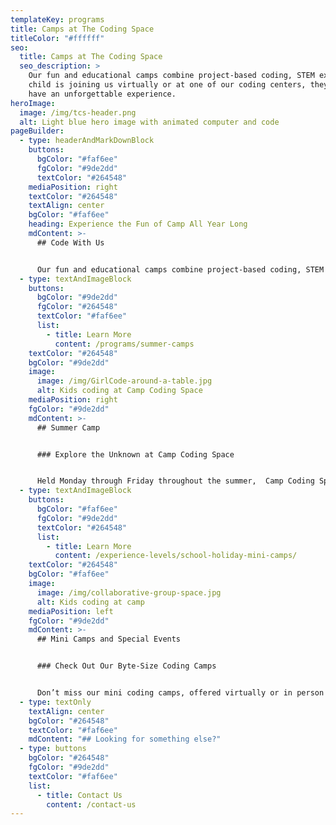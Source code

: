 ```yaml
---
templateKey: programs
title: Camps at The Coding Space
titleColor: "#ffffff"
seo:
  title: Camps at The Coding Space
  seo_description: >
    Our fun and educational camps combine project-based coding, STEM exploration, hands-on activities, epic team challenges, and more. Whether your
    child is joining us virtually or at one of our coding centers, they’re sure to
    have an unforgettable experience.
heroImage:
  image: /img/tcs-header.png
  alt: Light blue hero image with animated computer and code
pageBuilder:
  - type: headerAndMarkDownBlock
    buttons:
      bgColor: "#faf6ee"
      fgColor: "#9de2dd"
      textColor: "#264548"
    mediaPosition: right
    textColor: "#264548"
    textAlign: center
    bgColor: "#faf6ee"
    heading: Experience the Fun of Camp All Year Long
    mdContent: >-
      ## Code With Us


      Our fun and educational camps combine project-based coding, STEM exploration, hands-on activities, epic team challenges, and more. Whether your child is joining us virtually or at one of our coding centers, they’re sure to have an unforgettable experience.
  - type: textAndImageBlock
    buttons:
      bgColor: "#9de2dd"
      fgColor: "#264548"
      textColor: "#faf6ee"
      list:
        - title: Learn More
          content: /programs/summer-camps
    textColor: "#264548"
    bgColor: "#9de2dd"
    image:
      image: /img/GirlCode-around-a-table.jpg
      alt: Kids coding at Camp Coding Space
    mediaPosition: right
    fgColor: "#9de2dd"
    mdContent: >-
      ## Summer Camp


      ### Explore the Unknown at Camp Coding Space


      Held Monday through Friday throughout the summer,  Camp Coding Space brings kids together to explore coding challenges, STEM subjects, and fun and educational screen-free activities.
  - type: textAndImageBlock
    buttons:
      bgColor: "#faf6ee"
      fgColor: "#9de2dd"
      textColor: "#264548"
      list:
        - title: Learn More
          content: /experience-levels/school-holiday-mini-camps/
    textColor: "#264548"
    bgColor: "#faf6ee"
    image:
      image: /img/collaborative-group-space.jpg
      alt: Kids coding at camp
    mediaPosition: left
    fgColor: "#9de2dd"
    mdContent: >-
      ## Mini Camps and Special Events


      ### Check Out Our Byte-Size Coding Camps


      Don’t miss our mini coding camps, offered virtually or in person throughout the year. Often coinciding with school and federal holidays like Presidents’ Day, Winter Break, and more, these camps pack a big punch, bringing engagement and education to days off from school.
  - type: textOnly
    textAlign: center
    bgColor: "#264548"
    textColor: "#faf6ee"
    mdContent: "## Looking for something else?"
  - type: buttons
    bgColor: "#264548"
    fgColor: "#9de2dd"
    textColor: "#faf6ee"
    list:
      - title: Contact Us
        content: /contact-us
---
```

